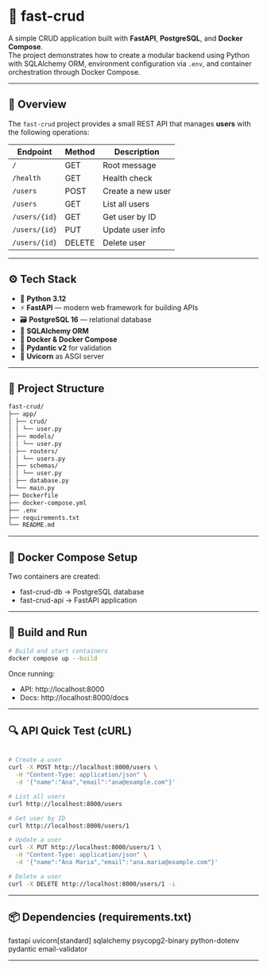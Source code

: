 # 🐳 fast-crud

A simple CRUD application built with **FastAPI**, **PostgreSQL**, and **Docker Compose**.  
The project demonstrates how to create a modular backend using Python with SQLAlchemy ORM, environment configuration via `.env`, and container orchestration through Docker Compose.

---

## 📘 Overview

The `fast-crud` project provides a small REST API that manages **users** with the following operations:

| Endpoint | Method | Description |
|-----------|--------|-------------|
| `/` | GET | Root message |
| `/health` | GET | Health check |
| `/users` | POST | Create a new user |
| `/users` | GET | List all users |
| `/users/{id}` | GET | Get user by ID |
| `/users/{id}` | PUT | Update user info |
| `/users/{id}` | DELETE | Delete user |

---

## ⚙️ Tech Stack

- 🐍 **Python 3.12**
- ⚡ **FastAPI** — modern web framework for building APIs
- 🗃️ **PostgreSQL 16** — relational database
- 🧱 **SQLAlchemy ORM**
- 🐳 **Docker & Docker Compose**
- 🧩 **Pydantic v2** for validation
- 🧠 **Uvicorn** as ASGI server

---

## 🧩 Project Structure

```bash
fast-crud/
├── app/
│ ├── crud/
│ │ └── user.py
│ ├── models/
│ │ └── user.py
│ ├── routers/
│ │ └── users.py
│ ├── schemas/
│ │ └── user.py
│ ├── database.py
│ └── main.py
├── Dockerfile
├── docker-compose.yml
├── .env
├── requirements.txt
└── README.md
```

---

## 🐳 Docker Compose Setup

Two containers are created:

- fast-crud-db → PostgreSQL database
- fast-crud-api → FastAPI application

---

## 🧱 Build and Run
```bash
# Build and start containers
docker compose up --build
```

Once running:

- API: http://localhost:8000
- Docs: http://localhost:8000/docs

---

## 🔍 API Quick Test (cURL)
```bash

# Create a user
curl -X POST http://localhost:8000/users \
  -H "Content-Type: application/json" \
  -d '{"name":"Ana","email":"ana@example.com"}'

# List all users
curl http://localhost:8000/users

# Get user by ID
curl http://localhost:8000/users/1

# Update a user
curl -X PUT http://localhost:8000/users/1 \
  -H "Content-Type: application/json" \
  -d '{"name":"Ana Maria","email":"ana.maria@example.com"}'

# Delete a user
curl -X DELETE http://localhost:8000/users/1 -i
```

---

## 📦 Dependencies (requirements.txt)

fastapi
uvicorn[standard]
sqlalchemy
psycopg2-binary
python-dotenv
pydantic
email-validator


---
